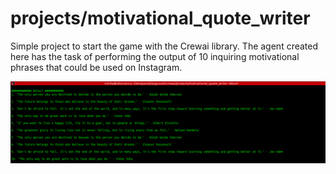 # projects/motivational_quote_writer

Simple project to start the game with the Crewai library. The agent created here has the task of performing the output of 10 inquiring motivational phrases that could be used on Instagram.


![](demo.png)